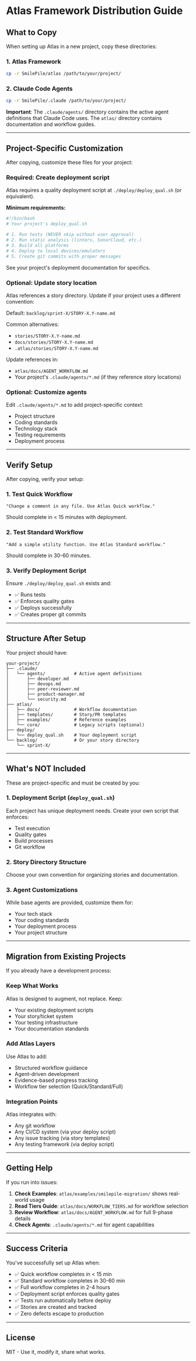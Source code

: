 # Atlas Framework Distribution Guide

## What to Copy

When setting up Atlas in a new project, copy these directories:

### 1. Atlas Framework
```bash
cp -r SmilePile/atlas /path/to/your/project/
```

### 2. Claude Code Agents
```bash
cp -r SmilePile/.claude /path/to/your/project/
```

**Important**: The `.claude/agents/` directory contains the active agent definitions that Claude Code uses. The `atlas/` directory contains documentation and workflow guides.

---

## Project-Specific Customization

After copying, customize these files for your project:

### Required: Create deployment script
Atlas requires a quality deployment script at `./deploy/deploy_qual.sh` (or equivalent).

**Minimum requirements:**
```bash
#!/bin/bash
# Your project's deploy_qual.sh

# 1. Run tests (NEVER skip without user approval)
# 2. Run static analysis (linters, SonarCloud, etc.)
# 3. Build all platforms
# 4. Deploy to local devices/emulators
# 5. Create git commits with proper messages
```

See your project's deployment documentation for specifics.

### Optional: Update story location
Atlas references a story directory. Update if your project uses a different convention:

Default: `backlog/sprint-X/STORY-X.Y-name.md`

Common alternatives:
- `stories/STORY-X.Y-name.md`
- `docs/stories/STORY-X.Y-name.md`
- `.atlas/stories/STORY-X.Y-name.md`

Update references in:
- `atlas/docs/AGENT_WORKFLOW.md`
- Your project's `.claude/agents/*.md` (if they reference story locations)

### Optional: Customize agents
Edit `.claude/agents/*.md` to add project-specific context:
- Project structure
- Coding standards
- Technology stack
- Testing requirements
- Deployment process

---

## Verify Setup

After copying, verify your setup:

### 1. Test Quick Workflow
```
"Change a comment in any file. Use Atlas Quick workflow."
```

Should complete in < 15 minutes with deployment.

### 2. Test Standard Workflow
```
"Add a simple utility function. Use Atlas Standard workflow."
```

Should complete in 30-60 minutes.

### 3. Verify Deployment Script
Ensure `./deploy/deploy_qual.sh` exists and:
- ✅ Runs tests
- ✅ Enforces quality gates
- ✅ Deploys successfully
- ✅ Creates proper git commits

---

## Structure After Setup

Your project should have:

```
your-project/
├── .claude/
│   └── agents/           # Active agent definitions
│       ├── developer.md
│       ├── devops.md
│       ├── peer-reviewer.md
│       ├── product-manager.md
│       └── security.md
├── atlas/
│   ├── docs/             # Workflow documentation
│   ├── templates/        # Story/PR templates
│   ├── examples/         # Reference examples
│   └── core/             # Legacy scripts (optional)
├── deploy/
│   └── deploy_qual.sh    # Your deployment script
└── backlog/              # Or your story directory
    └── sprint-X/
```

---

## What's NOT Included

These are project-specific and must be created by you:

### 1. Deployment Script (`deploy_qual.sh`)
Each project has unique deployment needs. Create your own script that enforces:
- Test execution
- Quality gates
- Build processes
- Git workflow

### 2. Story Directory Structure
Choose your own convention for organizing stories and documentation.

### 3. Agent Customizations
While base agents are provided, customize them for:
- Your tech stack
- Your coding standards
- Your deployment process
- Your project structure

---

## Migration from Existing Projects

If you already have a development process:

### Keep What Works
Atlas is designed to augment, not replace. Keep:
- Your existing deployment scripts
- Your story/ticket system
- Your testing infrastructure
- Your documentation standards

### Add Atlas Layers
Use Atlas to add:
- Structured workflow guidance
- Agent-driven development
- Evidence-based progress tracking
- Workflow tier selection (Quick/Standard/Full)

### Integration Points
Atlas integrates with:
- Any git workflow
- Any CI/CD system (via your deploy script)
- Any issue tracking (via story templates)
- Any testing framework (via deploy script)

---

## Getting Help

If you run into issues:

1. **Check Examples**: `atlas/examples/smilepile-migration/` shows real-world usage
2. **Read Tiers Guide**: `atlas/docs/WORKFLOW_TIERS.md` for workflow selection
3. **Review Workflow**: `atlas/docs/AGENT_WORKFLOW.md` for full 9-phase details
4. **Check Agents**: `.claude/agents/*.md` for agent capabilities

---

## Success Criteria

You've successfully set up Atlas when:

- ✅ Quick workflow completes in < 15 min
- ✅ Standard workflow completes in 30-60 min
- ✅ Full workflow completes in 2-4 hours
- ✅ Deployment script enforces quality gates
- ✅ Tests run automatically before deploy
- ✅ Stories are created and tracked
- ✅ Zero defects escape to production

---

## License

MIT - Use it, modify it, share what works.
